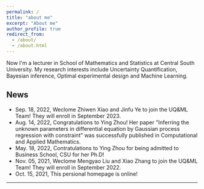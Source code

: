 ```yaml
---
permalink: /
title: "about me"
excerpt: "About me"
author_profile: true
redirect_from: 
  - /about/
  - /about.html
---
```


Now I'm a lecturer in School of Mathematics and Statistics at Central South University. My research interests include Uncertainty Quantification, Bayesian inference, Optimal experimental design and Machine Learning.

News
------
- Sep. 18, 2022,  Weclome Zhiwen Xiao and Jinfu Ye to join the UQ&ML Team! They will enroll in September 2023.  
- Aug. 14, 2022, Congratulations to Ying Zhou! Her paper "Inferring the unknown parameters in differential equation by Gaussian process regression with constraint" was successfully published in Computational and Applied Mathematics.
- May. 18, 2022, Contratulations to Ying Zhou for being admitted to Business School, CSU for her Ph.D!
- Nov. 05, 2021,  Weclome Mengyao Liu and Xiao Zhang to join the UQ&ML Team! They will enroll in September 2022.  
- Oct. 15, 2021,  This persional homepage is online! 
  
---
